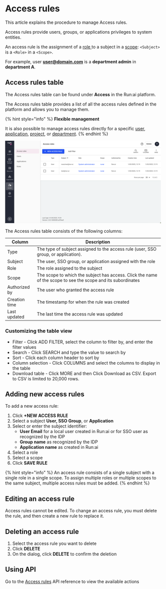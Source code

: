 # Access rules

This article explains the procedure to manage Access rules.

Access rules provide users, groups, or applications privileges to system entities.

An access rule is the assignment of a [role ](roles.md)to a subject in a [scope](../manage-ai-initiatives/adapting-ai-initiatives.md): `<Subject>` is a `<Role>` in a `<Scope>`.

For example, user **user@domain.com** is a **department admin** in **department A**.

## Access rules table

The Access rules table can be found under **Access** in the Run:ai platform.

The Access rules table provides a list of all the access rules defined in the platform and allows you to manage them.

{% hint style="info" %}
**Flexible management**

It is also possible to manage access rules directly for a specific [user](users.md), [application](applications.md), [project](../manage-ai-initiatives/managing-your-organization/projects.md), or [department](../manage-ai-initiatives/managing-your-organization/departments.md).
{% endhint %}

![](../../saas/authentication-and-authorization/img/accessrulestable.png)

The Access rules table consists of the following columns:

| Column        | Description                                                                                                  |
| ------------- | ------------------------------------------------------------------------------------------------------------ |
| Type          | The type of subject assigned to the access rule (user, SSO group, or application).                           |
| Subject       | The user, SSO group, or application assigned with the role                                                   |
| Role          | The role assigned to the subject                                                                             |
| Scope         | The scope to which the subject has access. Click the name of the scope to see the scope and its subordinates |
| Authorized by | The user who granted the access rule                                                                         |
| Creation time | The timestamp for when the rule was created                                                                  |
| Last updated  | The last time the access rule was updated                                                                    |

### Customizing the table view

* Filter - Click ADD FILTER, select the column to filter by, and enter the filter values
* Search - Click SEARCH and type the value to search by
* Sort - Click each column header to sort by
* Column selection - Click COLUMNS and select the columns to display in the table
* Download table - Click MORE and then Click Download as CSV. Export to CSV is limited to 20,000 rows.

## Adding new access rules

To add a new access rule:

1. Click **+NEW ACCESS RULE**
2. Select a subject **User, SSO Group**, or **Application**
3. Select or enter the subject identifier:
   * **User Email** for a local user created in Run:ai or for SSO user as recognized by the IDP
   * **Group name** as recognized by the IDP
   * **Application name** as created in Run:ai
4. Select a role
5. Select a scope
6. Click **SAVE RULE**

{% hint style="info" %}
An access rule consists of a single subject with a single role in a single scope. To assign multiple roles or multiple scopes to the same subject, multiple access rules must be added.
{% endhint %}

## Editing an access rule

Access rules cannot be edited. To change an access rule, you must delete the rule, and then create a new rule to replace it.

## Deleting an access rule

1. Select the access rule you want to delete
2. Click **DELETE**
3. On the dialog, click **DELETE** to confirm the deletion

## Using API

Go to the [Access rules](https://app.run.ai/api/docs#tag/Access-rules) API reference to view the available actions
